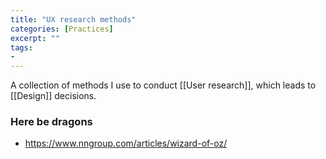 ```yaml
---
title: "UX research methods"
categories: [Practices]
excerpt: ""
tags:
- 
---
```

A collection of methods I use to conduct [[User research]], which leads to [[Design]] decisions.

### Here be dragons
- https://www.nngroup.com/articles/wizard-of-oz/